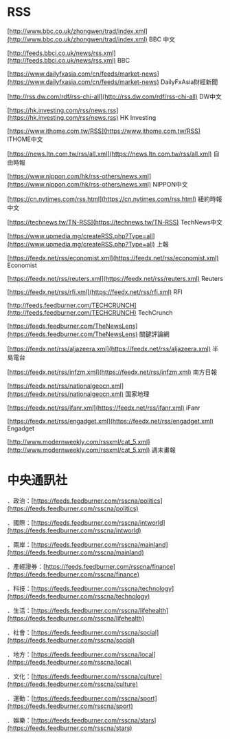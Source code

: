 # RSS

[http://www.bbc.co.uk/zhongwen/trad/index.xml](http://www.bbc.co.uk/zhongwen/trad/index.xml) BBC 中文

[http://feeds.bbci.co.uk/news/rss.xml](http://feeds.bbci.co.uk/news/rss.xml) BBC

[https://www.dailyfxasia.com/cn/feeds/market-news](https://www.dailyfxasia.com/cn/feeds/market-news) DailyFxAsia財經新聞

[http://rss.dw.com/rdf/rss-chi-all](http://rss.dw.com/rdf/rss-chi-all) DW中文

[https://hk.investing.com/rss/news.rss](https://hk.investing.com/rss/news.rss) HK Investing

[https://www.ithome.com.tw/RSS](https://www.ithome.com.tw/RSS) ITHOME中文

[https://news.ltn.com.tw/rss/all.xml](https://news.ltn.com.tw/rss/all.xml) 自由時報

[https://www.nippon.com/hk/rss-others/news.xml](https://www.nippon.com/hk/rss-others/news.xml) NIPPON中文

[https://cn.nytimes.com/rss.html](https://cn.nytimes.com/rss.html)  紐約時報中文

[https://technews.tw/TN-RSS](https://technews.tw/TN-RSS) TechNews中文

[https://www.upmedia.mg/createRSS.php?Type=all](https://www.upmedia.mg/createRSS.php?Type=all) 上報

[https://feedx.net/rss/economist.xml](https://feedx.net/rss/economist.xml)   Economist

[https://feedx.net/rss/reuters.xml](https://feedx.net/rss/reuters.xml)  Reuters

[https://feedx.net/rss/rfi.xml](https://feedx.net/rss/rfi.xml) RFI

[http://feeds.feedburner.com/TECHCRUNCH](http://feeds.feedburner.com/TECHCRUNCH) TechCrunch

[https://feeds.feedburner.com/TheNewsLens](https://feeds.feedburner.com/TheNewsLens) 關鍵評論網

[https://feedx.net/rss/aljazeera.xml](https://feedx.net/rss/aljazeera.xml) 半島電台

[https://feedx.net/rss/infzm.xml](https://feedx.net/rss/infzm.xml) 南方日報

[https://feedx.net/rss/nationalgeocn.xml](https://feedx.net/rss/nationalgeocn.xml)  国家地理

[https://feedx.net/rss/ifanr.xml](https://feedx.net/rss/ifanr.xml) iFanr

[https://feedx.net/rss/engadget.xml](https://feedx.net/rss/engadget.xml) Engadget

[http://www.modernweekly.com/rssxml/cat_5.xml](http://www.modernweekly.com/rssxml/cat_5.xml) 週末畫報

# 中央通訊社

．政治：[https://feeds.feedburner.com/rsscna/politics](https://feeds.feedburner.com/rsscna/politics) 

．國際：[https://feeds.feedburner.com/rsscna/intworld](https://feeds.feedburner.com/rsscna/intworld) 

．兩岸：[https://feeds.feedburner.com/rsscna/mainland](https://feeds.feedburner.com/rsscna/mainland) 

．產經證券：[https://feeds.feedburner.com/rsscna/finance](https://feeds.feedburner.com/rsscna/finance) 

．科技：[https://feeds.feedburner.com/rsscna/technology](https://feeds.feedburner.com/rsscna/technology) 

．生活：[https://feeds.feedburner.com/rsscna/lifehealth](https://feeds.feedburner.com/rsscna/lifehealth) 

．社會：[https://feeds.feedburner.com/rsscna/social](https://feeds.feedburner.com/rsscna/social) 

．地方：[https://feeds.feedburner.com/rsscna/local](https://feeds.feedburner.com/rsscna/local) 

．文化：[https://feeds.feedburner.com/rsscna/culture](https://feeds.feedburner.com/rsscna/culture) 

．運動：[https://feeds.feedburner.com/rsscna/sport](https://feeds.feedburner.com/rsscna/sport) 

．娛樂：[https://feeds.feedburner.com/rsscna/stars](https://feeds.feedburner.com/rsscna/stars)